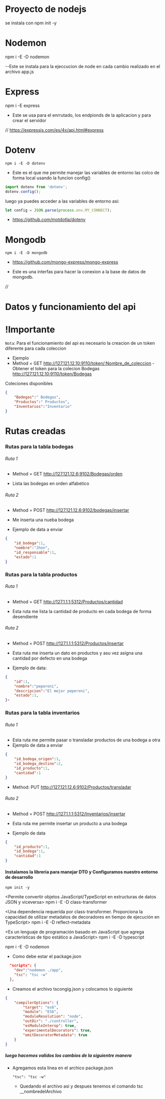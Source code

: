 # Proyecto de nodejs
se instala con npm init -y


# Nodemon
npm i -E -D nodemon

--Este se instala para la ejeccucion de node en cada cambio realizado en el archivo app.js

# Express
npm i -E express

- Este se usa para el enrrutado, los endpionds de la aplicacion y para crear el servidor 

// https://expressjs.com/es/4x/api.html#express

# Dotenv
```
npm i -E -D dotenv
```

- Este es el que me permite manejar las variables de entorno
las colco de forma local usando la funcion config()

```javascript
import dotenv from 'dotenv';
dotenv.config();
```

luego ya puedes acceder a las variables de entorno asi: 
```javascript
let config = JSON.parse(process.env.MY_CONNECT);
```

- https://github.com/motdotla/dotenv

# Mongodb
```
npm i -E -D mongodb
```
- https://github.com/mongo-express/mongo-express

- Este es una interfas para hacer la conexion a la base de datos de mongodb.

// 

# Datos y funcionamiento del api
# !Importante
`Nota`: Para el funcionamiento del api es necesario la creacion de un token diferente para cada coleccion
- Ejemplo
- Method = GET
http://127.121.12.10:9110/token/:Nombre_de_coleccion
-Obtener el token para la colecion Bodegas
http://127.121.12.10:9110/token/Bodegas


Coleciones disponibles
```json
{
    "Bodegas":" Bodegas",
    "Productos":" Productos",
    "Inventarios":"Inventario"
}
```


# Rutas creadas

### Rutas para la tabla bodegas 

###### Ruta 1 
- Method = GET
http://127.121.12.6:9102/Bodegas/orden

- Lista las bodegas en orden alfabetico

###### Ruta 2
- Method = POST
http://127.121.12.6:9102/bodegas/insertar

- Me inserta una nueba bodega 
- Ejemplo de data a enviar
```json
{
    "id_bodega":1,
    "nombre":"Jhon",
    "id_responsable":1,
    "estado":1
}
```


### Rutas para la tabla productos


###### Ruta 1
- Method = GET
http://127.1.1.1:5312/Productos/cantidad

- Esta ruta me lista la cantidad de producto en cada bodega de forma desendiente



###### Ruta 2
- Method = POST
http://127.1.1.1:5312/Productos/insertar

- Esta ruta me inserta un dato en productos y asu vez asigna una cantidad por defecto en una bodega

- Ejemplo de data:
```json
{
    "id":1,
    "nombre":"peperoni",
    "descripcion":"El mejor peperoni",
    "estado":1,
}-
```


### Rutas para la tabla inventarios 
###### Ruta 1
- Esta ruta me permite pasar o transladar productos de una bodega a otra 
- Ejemplo de data  a enviar

```json
{
    "id_bodega_origen":1,
    "id_bodega_destino":2,
    "id_producto":1,
    "cantidad":1
}
```
- Method: PUT
http://127.121.12.6:9102/Productos/transladar


###### Ruta 2
- Method = POST
http://127.1.1.1:5312/Inventarios/insertar

- Esta ruta me permite insertar un producto a una bodega
- Ejemplo de data
```json
{
    "id_producto":1,
    "id_bodega":1,
    "cantidad":1
}
```

#### Instalamos la libreria para manejar DTO y Configuramos nuestro entorno de desarrollo

``` 
npm init -y
```

<Permite convertir objetos JavaScript/TypeScript en estructuras de datos JSON y viceversa>
npm i -E -D class-transformer

<Una dependencia requerida por class-transformer. Proporciona la capacidad de utilizar metadatos de decoradores en tiempo de ejecución en TypeScript>
npm i -E -D reflect-metadata

<Es un lenguaje de programación basado en JavaScript que agrega características de tipo estático a JavaScript>
npm i -E -D typescript

<Esta libreria es para ejecutar los cambios en el servidor en tiempo real>
npm i -E -D nodemon  

- Como debe estar el package.json
```json
  "scripts": {
    "dev":"nodemon ./app",
    "tsc": "tsc -w"
  },
```
- Creamos el archivo tscongig.json y colocamos lo siguiente
```json
{
    "compilerOptions": {
        "target": "es6", 
        "module": "ES6", 
        "moduleResolution": "node",
        "outDir": "./controller", 
        "esModuleInterop": true,
        "experimentalDecorators": true,
        "emitDecoratorMetadata": true
    }
}
```
##### luego hacemos validos los cambios de la siguientre manera
- Agregamos esta linea en el archico package.json
    ```
    "tsc": "tsc -w"
    ```
    - Quedando el archivo asi
y despues tenemos el comando tsc __nombredelArchivo
